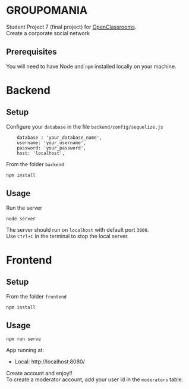 # GROUPOMANIA

Student Project 7 (final project) for [OpenClassrooms](https://openclassrooms.com).  
Create a corporate social network
## Prerequisites

You will need to have Node and `npm` installed locally on your machine.

# Backend

## Setup
Configure your `database` in the file `backend/config/sequelize.js`
```
    database : 'your_database_name',
    username: 'your_username',
    password: 'your_password',
    host: 'localhost',
```
From the folder `backend`
```
npm install
```

## Usage
Run the server
```
node server
```
The server should run on `localhost` with default port `3000`.  
Use `Ctrl+C` in the terminal to stop the local server.

# Frontend

## Setup
From the folder `frontend`
```
npm install
```
## Usage
```
npm run serve
```
App running at:
- Local: http://localhost:8080/  

Create account and enjoy!!  
To create a moderator account, add your user Id in the `moderators` table. 